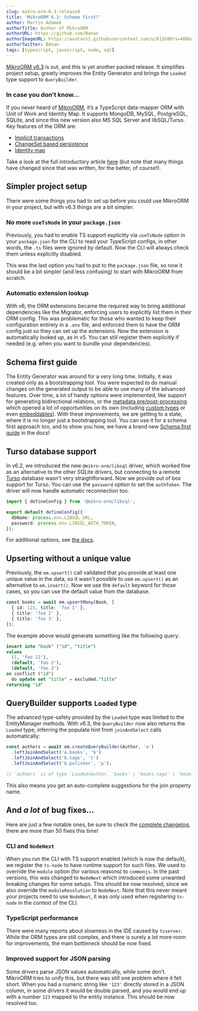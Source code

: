 ```yaml
---
slug: mikro-orm-6-3-released
title: 'MikroORM 6.3: Schema first?'
author: Martin Adámek
authorTitle: Author of MikroORM
authorURL: https://github.com/B4nan
authorImageURL: https://avatars1.githubusercontent.com/u/615580?s=460&v=4
authorTwitter: B4nan
tags: [typescript, javascript, node, sql]
---
```


[MikroORM v6.3](https://github.com/mikro-orm/mikro-orm/releases/tag/v6.3.0) is out, and this is yet another packed release. It simplifies project setup, greatly improves the Entity Generator and brings the `Loaded` type support to `QueryBuilder`.

<!--truncate-->

### In case you don’t know…

If you never heard of [MikroORM](https://github.com/mikro-orm/mikro-orm), it’s a TypeScript data-mapper ORM with Unit of Work and Identity Map. It supports MongoDB, MySQL, PostgreSQL, SQLite, and since this new version also MS SQL Server and libSQL/Turso. Key features of the ORM are:

- [Implicit transactions](https://github.com/mikro-orm/mikro-orm#implicit-transactions)
- [ChangeSet based persistence](https://github.com/mikro-orm/mikro-orm#changeset-based-persistence)
- [Identity map](https://mikro-orm.io/docs/identity-map/)

Take a look at the full introductory article [here](./2019-04-08-introducing-mikroorm-typescript-data-mapper-orm-with-identity-map.md) (but note that many things have changed since that was written, for the better, of course!).

## Simpler project setup

There were some things you had to set up before you could use MikroORM in your project, but with v6.3 things are a bit simpler:

### No more `useTsNode` in your `package.json`

Previously, you had to enable TS support explicitly via `useTsNode` option in your `package.json` for the CLI to read your TypeScript configs, in other words, the `.ts` files were ignored by default. Now the CLI will always check them unless explicitly disabled.

This was the last option you had to put to the `package.json` file, so now it should be a bit simpler (and less confusing) to start with MikroORM from scratch.

### Automatic extension lookup

With v6, the ORM extensions became the required way to bring additional dependencies like the Migrator, enforcing users to explicitly list them in their ORM config. This was problematic for those who wanted to keep their configuration entirely in a `.env` file, and enforced them to have the ORM config just so they can set up the extensions. Now the extension is automatically looked up, as in v5. You can still register them explicitly if needed (e.g. when you want to bundle your dependencies).

## Schema first guide

The Entity Generator was around for a very long time. Initially, it was created only as a bootstrapping tool. You were expected to do manual changes on the generated output to be able to use many of the advanced features. Over time, a lot of handy options were implemented, like support for generating bidirectional relations, or the [metadata pre/post-processing](/docs/entity-generator#processing-of-generated-metadata) which opened a lot of opportunities on its own (including [custom types](/docs/custom-types) or even [embeddables](/docs/embeddables)). With these improvements, we are getting to a state, where it is no longer just a bootstrapping tool. You can use it for a schema first approach too, and to show you how, we have a brand new [Schema first guide](/docs/schema-first-guide) in the docs!

## Turso database support

In v6.2, we introduced the new `@mikro-orm/libsql` driver, which worked fine as an alternative to the other SQLite drivers, but connecting to a remote [Turso](https://docs.turso.tech/introduction) database wasn't very straightforward. Now we provide out of box support for Turso. You can use the `password` option to set the `authToken`. The driver will now handle automatic reconnection too.

```ts
import { defineConfig } from '@mikro-orm/libsql';

export default defineConfig({
  dbName: process.env.LIBSQL_URL,
  password: process.env.LIBSQL_AUTH_TOKEN,
});
```

For additional options, see [the docs](/docs/usage-with-sql#using-turso-database).

## Upserting without a unique value

Previously, the `em.upsert()` call validated that you provide at least one unique value in the data, so it wasn't possible to use `em.upsert()` as an alternative to `em.insert()`. Now we use the `default` keyword for those cases, so you can use the default value from the database.

```ts
const books = await em.upsertMany(Book, [
  { id: 123, title: 'foo 1' },
  { title: 'foo 2' },
  { title: 'foo 3' },
]);
```

The example above would generate something like the following query:

```sql
insert into "book" ("id", "title")
values
  (1, 'foo 12'),
  (default, 'foo 2'),
  (default, 'foo 3') 
on conflict ("id") 
  do update set "title" = excluded."title" 
returning "id"
```

## QueryBuilder supports `Loaded` type

The advanced type-safety provided by the `Loaded` type was limited to the EntityManager methods. With v6.3, the `QueryBuilder` now also returns the `Loaded` type, inferring the populate hint from `joinAndSelect` calls automatically:

```ts
const authors = await em.createQueryBuilder(Author, 'a')
  .leftJoinAndSelect('a.books', 'b')
  .leftJoinAndSelect('b.tags', 't')
  .leftJoinAndSelect('b.pulisher', 'p');

// `authors` is of type `Loaded<Author, 'books' | 'books.tags' | 'books.publisher'>[]`
```

This also means you get an auto-complete suggestions for the join property name.

## And _a lot_ of bug fixes…

Here are just a few notable ones, be sure to check the [complete changelog](https://github.com/mikro-orm/mikro-orm/releases/tag/v6.3.0), there are more than 50 fixes this time!

### CLI and `NodeNext`

When you run the CLI with TS support enabled (which is now the default), we register the `ts-node` to have runtime support for such files. We used to override the `module` option (for various reasons) to `commonjs`. In the past versions, this was changed to `NodeNext` which introduced some unwanted breaking changes for some setups. This should be now resolved, since we also override the `moduleResolution` to `NodeNext`. Note that this never meant your projects need to use `NodeNext`, it was only used when registering `ts-node` in the context of the CLI.

### TypeScript performance

There were many reports about slowness in the IDE caused by `tsserver`. While the ORM types are still complex, and there is surely a lot more room for improvements, the main bottleneck should be now fixed.

### Improved support for JSON parsing

Some drivers parse JSON values automatically, while some don't. MikroORM tries to unify this, but there was still one problem where it fell short. When you had a numeric string like `'123'` directly stored in a JSON column, in some drivers it would be double parsed, and you would end up with a number `123` mapped to the entity instance. This should be now resolved too.
